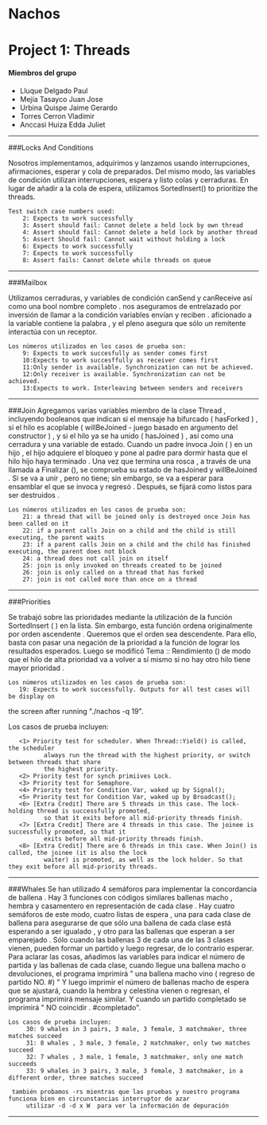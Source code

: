 # Nachos


# Project 1: Threads

#### Miembros del grupo
- Lluque Delgado Paul
- Mejía Tasayco Juan Jose
- Urbina Quispe Jaime Gerardo
- Torres Cerron Vladimir
- Anccasi Huiza Edda Juliet

---------------------------------------------------------------------------------

###Locks And Conditions

Nosotros implementamos, adquirimos y lanzamos usando interrupciones, 
afirmaciones, esperar y cola de preparados. Del mismo modo, las variables 
de condición utilizan interrupciones, espera y listo colas y cerraduras. 
En lugar de añadir a la cola de espera, utilizamos SortedInsert() to prioritize 
the threads.

    Test switch case numbers used:
        2: Expects to work successfully
        3: Assert should fail: Cannot delete a held lock by own thread
        4: Assert should fail: Cannot delete a held lock by another thread
        5: Assert Should fail: Cannot wait without holding a lock
        6: Expects to work successfully
        7: Expects to work successfully
        8: Assert fails: Cannot delete while threads on queue
---------------

###Mailbox

Utilizamos cerraduras, y variables de condición canSend y canReceive así como una
bool nombre completo . nos aseguramos de entrelazado por inversión de llamar a la condición
variables envían y reciben . aficionado a la variable contiene la palabra , y el pleno
asegura que sólo un remitente interactúa con un receptor.


    Los números utilizados en los casos de prueba son:
        9: Expects to work succesfully as sender comes first
        10:Expects to work succesffully as receiver comes first
        11:Only sender is available. Synchronization can not be achieved.
        12:Only receiver is available. Synchronization can not be achieved.
        13:Expects to work. Interleaving between senders and receivers
---------------

###Join
Agregamos varias variables miembro de la clase Thread , incluyendo booleanos
que indican si el mensaje ha bifurcado ( hasForked ) , si el hilo es
acoplable ( willBeJoined - juego basado en argumento del constructor ) , y si el hilo
ya se ha unido ( hasJoined ) , así como una cerradura y una variable de estado.
Cuando un padre invoca Join ( ) en un hijo , el hijo adquiere el bloqueo y pone al
padre para dormir hasta que el hilo hijo haya terminado .
Una vez que termina una rosca , a través de una llamada a Finalizar (), se comprueba su estado de hasJoined y willBeJoined .
Si se va a unir , pero no tiene; sin embargo, se va a esperar para ensamblar el que se invoca y regresó .
Después, se fijará como listos para ser destruidos .

    Los números utilizados en los casos de prueba son:
        21: a thread that will be joined only is destroyed once Join has been called on it
        22: if a parent calls Join on a child and the child is still executing, the parent waits
        23: if a parent calls Join on a child and the child has finished executing, the parent does not block
        24: a thread does not call join on itself 
        25: join is only invoked on threads created to be joined
        26: join is only called on a thread that has forked
        27: join is not called more than once on a thread
----------

###Priorities

Se trabajó sobre las prioridades mediante la utilización de la función SortedInsert ( ) en la lista. 
Sin embargo, esta función ordena originalmente por orden ascendente . Queremos que el orden sea descendente.
Para ello, basta con pasar una negación de la prioridad a la función de lograr los resultados esperados. 
Luego se modificó Tema :: Rendimiento () de modo que el hilo de alta prioridad va a volver a sí mismo
si no hay otro hilo tiene mayor prioridad .

    Los números utilizados en los casos de prueba son:
       19: Expects to work successfully. Outputs for all test cases will be display on 
the screen after running "./nachos -q 19".

Los casos de prueba incluyen:

       <1> Priority test for scheduler. When Thread::Yield() is called, the scheduler 
              always run the thread with the highest priority, or switch between threads that share 
              the highest priority.
       <2> Priority test for synch primiives Lock.
       <3> Priority test for Semaphore.
       <4> Priority test for Condition Var, waked up by Signal();
       <5> Priority test for Condition Var, waked up by Broadcast();
       <6> [Extra Credit] There are 5 threads in this case. The lock-holding thread is successfully promoted, 
              so that it exits before all mid-priority threads finish. 
       <7> [Extra Credit] There are 4 threads in this case. The joinee is successfully promoted, so that it 
              exits before all mid-priority threads finish.
       <8> [Extra Credit] There are 6 threads in this case. When Join() is called, the joinee (it is also the lock 
              waiter) is promoted, as well as the lock holder. So that they exit before all mid-priority threads.

------------

###Whales
Se han utilizado 4 semáforos para implementar la concordancia de ballena . Hay 3 funciones con códigos similares ballenas macho , 
hembra y casamentero en representación de cada clase . Hay cuatro semáforos de este modo, cuatro listas de espera , una para cada clase 
de ballena para asegurarse de que sólo una ballena de cada clase está esperando a ser igualado , y otro para las ballenas que esperan a 
ser emparejado . Sólo cuando las ballenas 3 de cada una de las 3 clases vienen, pueden formar un partido y luego regresar, 
de lo contrario esperar. Para aclarar las cosas, añadimos las variables para indicar el número de partida y las ballenas de cada clase, 
cuando llegue una ballena macho o devoluciones, el programa imprimirá " una ballena macho vino ( regreso de partido NO. #) " Y luego imprimir 
el número de ballenas macho de espera que se ajustará, cuando la hembra y celestina vienen o regresan, el programa imprimirá mensaje similar. 
Y cuando un partido completado se imprimirá " NO coincidir . #completado".

    Los casos de prueba incluyen:
         30: 9 whales in 3 pairs, 3 male, 3 female, 3 matchmaker, three matches succeed
         31: 8 whales , 3 male, 3 female, 2 matchmaker, only two matches succeed
         32: 7 whales , 3 male, 1 female, 3 matchmaker, only one match succeeds
         33: 9 whales in 3 pairs, 3 male, 3 female, 3 matchmaker, in a different order, three matches succeed
         
	 también probamos -rs mientras que las pruebas y nuestro programa funciona bien en circunstancias interruptor de azar
         utilizar -d -d x W  para ver la información de depuración

-------------------
